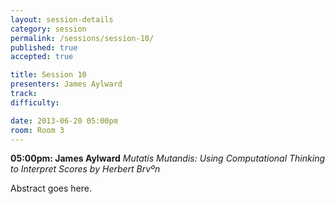 ```yaml
---
layout: session-details
category: session
permalink: /sessions/session-10/
published: true
accepted: true

title: Session 10
presenters: James Aylward
track:
difficulty:

date: 2013-06-20 05:00pm
room: Room 3
---
```


**05:00pm: James Aylward**
_Mutatis Mutandis: Using Computational Thinking to Interpret Scores by Herbert Brvºn_

Abstract goes here.
